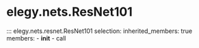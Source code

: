 
# elegy.nets.ResNet101

::: elegy.nets.resnet.ResNet101
    selection:
        inherited_members: true
        members:
            - __init__
            - call
        